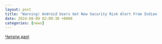 ```yaml
---
layout: post
title: "Warning! Android Users Get New Security Risk Alert From Indian Govt - What You Should Do Now - News18"
date: 2024-08-09 02:09:30 +0000
categories: [news]
---
```


[Читати далі](https://www.news18.com/tech/warning-android-users-get-new-security-risk-alert-from-india-govt-what-you-should-do-now-9000073.html)
